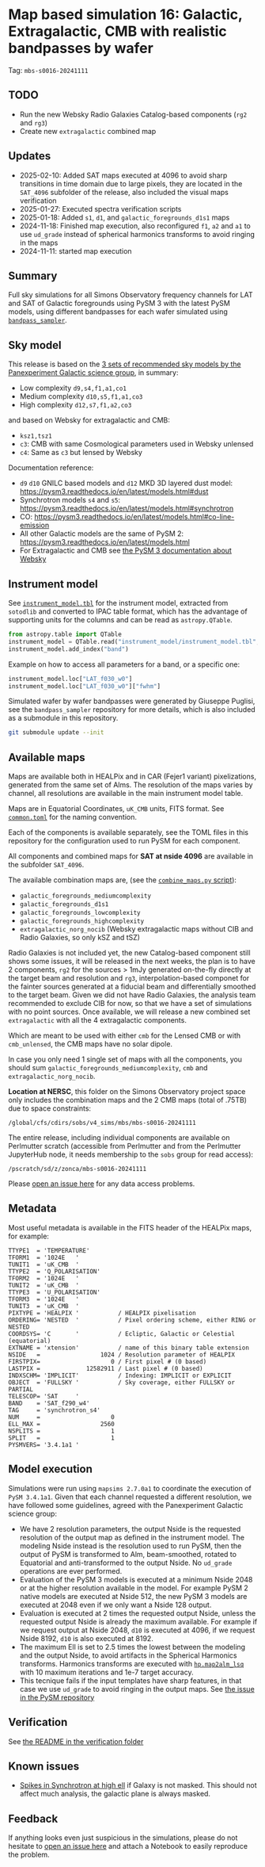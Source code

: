 # Map based simulation 16: Galactic, Extragalactic, CMB with realistic bandpasses by wafer

Tag: `mbs-s0016-20241111`

## TODO

* Run the new Websky Radio Galaxies Catalog-based components (`rg2` and `rg3`)
* Create new `extragalactic` combined map

## Updates

* 2025-02-10: Added SAT maps executed at 4096 to avoid sharp transitions in time domain due to large pixels, they are located in the `SAT_4096` subfolder of the release, also included the visual maps verification
* 2025-01-27: Executed spectra verification scripts
* 2025-01-18: Added `s1`, `d1`, and `galactic_foregrounds_d1s1` maps
* 2024-11-18: Finished map execution, also reconfigured `f1`, `a2` and `a1` to use `ud_grade` instead of spherical harmonics transforms to avoid ringing in the maps
* 2024-11-11: started map execution

## Summary

Full sky simulations for all Simons Observatory frequency channels for LAT and SAT of Galactic foregrounds using PySM 3 with the latest PySM models, using different bandpasses for each wafer simulated using [`bandpass_sampler`](https://github.com/simonsobs/bandpass_sampler/). 

## Sky model

This release is based on the [3 sets of recommended sky models by the Panexperiment Galactic science group](https://galsci.github.io/blog/2022/common-fiducial-sky/), in summary:

* Low complexity `d9,s4,f1,a1,co1`
* Medium complexity `d10,s5,f1,a1,co3`
* High complexity `d12,s7,f1,a2,co3`

and based on Websky for extragalactic and CMB:

* `ksz1,tsz1`
* `c3`: CMB with same Cosmological parameters used in Websky unlensed
* `c4`: Same as `c3` but lensed by Websky

Documentation reference:

* `d9` `d10` GNILC based models and `d12` MKD 3D layered dust model: https://pysm3.readthedocs.io/en/latest/models.html#dust
* Synchrotron models `s4` and `s5`: https://pysm3.readthedocs.io/en/latest/models.html#synchrotron
* CO: https://pysm3.readthedocs.io/en/latest/models.html#co-line-emission
* All other Galactic models are the same of PySM 2: https://pysm3.readthedocs.io/en/latest/models.html
* For Extragalactic and CMB see [the PySM 3 documentation about Websky](https://pysm3.readthedocs.io/en/latest/websky.html#websky)

## Instrument model

See [`instrument_model.tbl`](instrument_model/instrument_model.tbl) for the instrument model, extracted from `sotodlib` and converted to IPAC table format, which has the advantage of supporting units for the columns and can be read as `astropy.QTable`.

```python
from astropy.table import QTable
instrument_model = QTable.read("instrument_model/instrument_model.tbl", format="ascii.ipac")
instrument_model.add_index("band")
```

Example on how to access all parameters for a band, or a specific one:

```python
instrument_model.loc["LAT_f030_w0"]
instrument_model.loc["LAT_f030_w0"]["fwhm"]
```

Simulated wafer by wafer bandpasses were generated by Giuseppe Puglisi, see the `bandpass_sampler` repository for more details, which is also included as a submodule in this repository.

```bash
git submodule update --init
```

## Available maps

Maps are available both in HEALPix and in CAR (Fejer1 variant) pixelizations, generated from the same set of Alms. The resolution of the maps varies by channel, all resolutions are available in the main instrument model table.

Maps are in Equatorial Coordinates, `uK_CMB` units, FITS format.
See [`common.toml`](common.toml) for the naming convention.

Each of the components is available separately, see the TOML files in this repository for the configuration used to run PySM for each component.

All components and combined maps for **SAT at nside 4096** are available in the subfolder `SAT_4096`.

The available combination maps are, (see the [`combine_maps.py` script](combine_maps.py)):

* `galactic_foregrounds_mediumcomplexity`
* `galactic_foregrounds_d1s1`
* `galactic_foregrounds_lowcomplexity`
* `galactic_foregrounds_highcomplexity`
* `extragalactic_norg_nocib` (Websky extragalactic maps without CIB and Radio Galaxies, so only kSZ and tSZ)

Radio Galaxies is not included yet, the new Catalog-based component still shows some issues, it will be released in the next weeks, the plan is to have 2 components, `rg2` for the sources > 1mJy generated on-the-fly directly at the target beam and resolution and `rg3`, interpolation-based componet for the fainter sources generated at a fiducial beam and differentially smoothed to the target beam.
Given we did not have Radio Galaxies, the analysis team recommended to exclude CIB for now, so that we have a set of simulations with no point sources.
Once available, we will release a new combined set `extragalactic` with all the 4 extragalactic components.

Which are meant to be used with either `cmb` for the Lensed CMB or with `cmb_unlensed`, the CMB maps have no solar dipole.

In case you only need 1 single set of maps with all the components, you should sum `galactic_foregrounds_mediumcomplexity`, `cmb` and `extragalactic_norg_nocib`.

**Location at NERSC**, this folder on the Simons Observatory project space only includes the combination maps and the 2 CMB maps (total of .75TB) due to space constraints:

    /global/cfs/cdirs/sobs/v4_sims/mbs/mbs-s0016-20241111

The entire release, including individual components are available on Perlmutter scratch (accessible from Perlmutter and from the Perlmutter JupyterHub node, it needs membership to the `sobs` group for read access):

    /pscratch/sd/z/zonca/mbs-s0016-20241111

Please [open an issue here](https://github.com/simonsobs/map_based_simulations/issues/new) for any data access problems.

## Metadata

Most useful metadata is available in the FITS header of the HEALPix maps, for example:

```
TTYPE1  = 'TEMPERATURE'                                                         
TFORM1  = '1024E   '                                                            
TUNIT1  = 'uK_CMB  '                                                            
TTYPE2  = 'Q_POLARISATION'                                                      
TFORM2  = '1024E   '                                                            
TUNIT2  = 'uK_CMB  '                                                            
TTYPE3  = 'U_POLARISATION'                                                      
TFORM3  = '1024E   '                                                            
TUNIT3  = 'uK_CMB  '                                                            
PIXTYPE = 'HEALPIX '           / HEALPIX pixelisation                           
ORDERING= 'NESTED  '           / Pixel ordering scheme, either RING or NESTED   
COORDSYS= 'C       '           / Ecliptic, Galactic or Celestial (equatorial)   
EXTNAME = 'xtension'           / name of this binary table extension            
NSIDE   =                 1024 / Resolution parameter of HEALPIX                
FIRSTPIX=                    0 / First pixel # (0 based)                        
LASTPIX =             12582911 / Last pixel # (0 based)                         
INDXSCHM= 'IMPLICIT'           / Indexing: IMPLICIT or EXPLICIT                 
OBJECT  = 'FULLSKY '           / Sky coverage, either FULLSKY or PARTIAL        
TELESCOP= 'SAT     '                                                            
BAND    = 'SAT_f290_w4'                                                         
TAG     = 'synchrotron_s4'                                                      
NUM     =                    0                                                  
ELL_MAX =                 2560                                                  
NSPLITS =                    1                                                  
SPLIT   =                    1                                                  
PYSMVERS= '3.4.1a1 '                                                            
```

## Model execution

Simulations were run using `mapsims 2.7.0a1` to coordinate the execution of `PySM 3.4.1a1`.
Given that each channel requested a different resolution, we have followed some guidelines, agreed with the Panexperiment Galactic science group:

* We have 2 resolution parameters, the output Nside is the requested resolution of the output map as defined in the instrument model. The modeling Nside instead is the resolution used to run PySM, then the output of PySM is transformed to Alm, beam-smoothed, rotated to Equatorial and anti-transformed to the output Nside. No `ud_grade` operations are ever performed.
* Evaluation of the PySM 3 models is executed at a minimum Nside 2048 or at the higher resolution available in the model. For example PySM 2 native models are executed at Nside 512, the new PySM 3 models are executed at 2048 even if we only want a Nside 128 output.
* Evaluation is executed at 2 times the requested output Nside, unless the requested output Nside is already the maximum available. For example if we request output at Nside 2048, `d10` is executed at 4096, if we request Nside 8192, `d10` is also executed at 8192.
* The maximum Ell is set to 2.5 times the lowest between the modeling and the output Nside, to avoid artifacts in the Spherical Harmonics transforms. Harmonics transforms are executed with [`hp.map2alm_lsq`](https://healpy.readthedocs.io/en/latest/generated/healpy.sphtfunc.map2alm_lsq.html) with 10 maximum iterations and 1e-7 target accuracy.
* This tecnique fails if the input templates have sharp features, in that case we use `ud_grade` to avoid ringing in the output maps. See [the issue in the PySM repository](https://github.com/galsci/pysm/issues/197)

## Verification

See [the README in the verification folder](verification/README.md)

## Known issues

* [Spikes in Synchrotron at high ell](https://github.com/CMB-S4/s4mapbasedsims/issues/29) if Galaxy is not masked. This should not affect much analysis, the galactic plane is always masked.

## Feedback

If anything looks even just suspicious in the simulations, please do not hesitate to [open an issue here](https://github.com/simonsobs/map_based_simulations/issues/new) and attach a Notebook to easily reproduce the problem.
